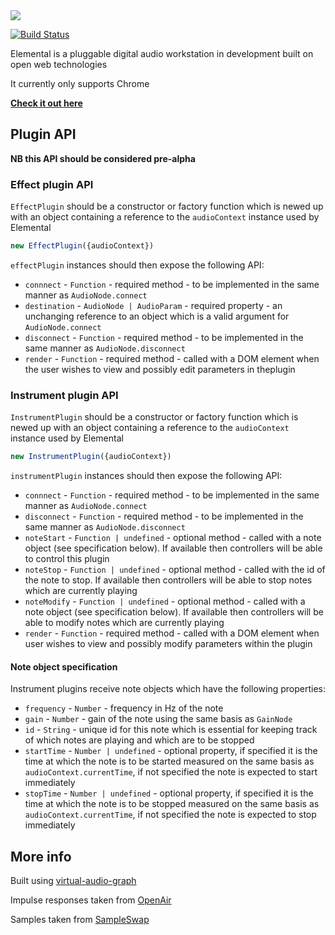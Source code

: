 <img src="http://elemental.audio/assets/logo.svg" />

[![Build Status](https://travis-ci.org/benji6/elemental.svg)](https://travis-ci.org/benji6/elemental)

Elemental is a pluggable digital audio workstation in development built on open web technologies

It currently only supports Chrome

**[Check it out here](http://elemental.audio/)**

## Plugin API

**NB this API should be considered pre-alpha**

### Effect plugin API

`EffectPlugin` should be a constructor or factory function which is newed up with an object containing a reference to the `audioContext` instance used by Elemental

```javascript
new EffectPlugin({audioContext})
```

`effectPlugin` instances should then expose the following API:

- `connnect` - `Function` - required method - to be implemented in the same manner as `AudioNode.connect`
- `destination` - `AudioNode | AudioParam` - required property - an unchanging reference to an object which is a valid argument for `AudioNode.connect`
- `disconnect` - `Function` - required method - to be implemented in the same manner as `AudioNode.disconnect`
- `render` - `Function` - required method - called with a DOM element when the user wishes to view and possibly edit parameters in theplugin

### Instrument plugin API

`InstrumentPlugin` should be a constructor or factory function which is newed up with an object containing a reference to the `audioContext` instance used by Elemental

```javascript
new InstrumentPlugin({audioContext})
```

`instrumentPlugin` instances should then expose the following API:

- `connnect` - `Function` - required method - to be implemented in the same manner as `AudioNode.connect`
- `disconnect` - `Function` - required method - to be implemented in the same manner as `AudioNode.disconnect`
- `noteStart` - `Function | undefined` - optional method - called with a note object (see specification below). If available then controllers will be able to control this plugin
- `noteStop` - `Function | undefined` - optional method - called with the id of the note to stop. If available then controllers will be able to stop notes which are currently playing
- `noteModify` - `Function | undefined` - optional method - called with a note object (see specification below). If available then controllers will be able to modify notes which are currently playing
- `render` - `Function` - required method - called with a DOM element when user wishes to view and possibly modify parameters within the plugin

#### Note object specification

Instrument plugins receive note objects which have the following properties:

- `frequency` - `Number` - frequency in Hz of the note
- `gain` - `Number` - gain of the note using the same basis as `GainNode`
- `id` - `String` - unique id for this note which is essential for keeping track of which notes are playing and which are to be stopped
- `startTime` - `Number | undefined` - optional property, if specified it is the time at which the note is to be started measured on the same basis as `audioContext.currentTime`, if not specified the note is expected to start immediately
- `stopTime` - `Number | undefined` - optional property, if specified it is the time at which the note is to be stopped measured on the same basis as `audioContext.currentTime`, if not specified the note is expected to stop immediately

## More info

Built using [virtual-audio-graph](https://github.com/benji6/virtual-audio-graph/)

Impulse responses taken from [OpenAir](http://www.openairlib.net/)

Samples taken from [SampleSwap](http://sampleswap.org)
